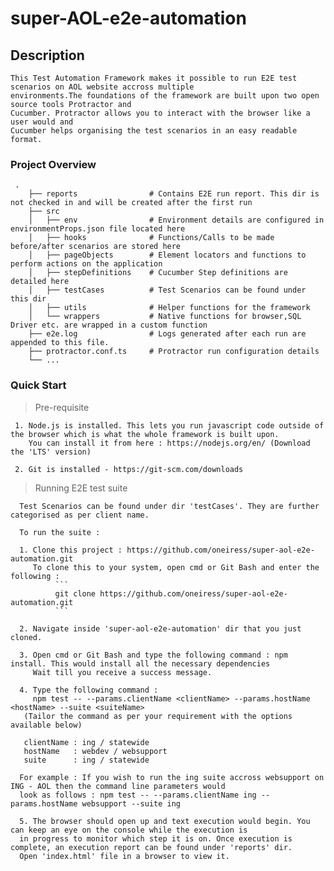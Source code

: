 # super-AOL-e2e-automation

## Description
    This Test Automation Framework makes it possible to run E2E test scenarios on AOL website accross multiple
    environments.The foundations of the framework are built upon two open source tools Protractor and
    Cucumber. Protractor allows you to interact with the browser like a user would and 
    Cucumber helps organising the test scenarios in an easy readable format. 
     
### Project Overview

     .  
        ├── reports                # Contains E2E run report. This dir is not checked in and will be created after the first run
        ├── src                    
        │   ├── env                # Environment details are configured in environmentProps.json file located here
        │   ├── hooks              # Functions/Calls to be made before/after scenarios are stored here
        │   ├── pageObjects        # Element locators and functions to perform actions on the application
        │   ├── stepDefinitions    # Cucumber Step definitions are detailed here
        │   ├── testCases          # Test Scenarios can be found under this dir  
        │   ├── utils              # Helper functions for the framework
        │   └── wrappers           # Native functions for browser,SQL Driver etc. are wrapped in a custom function                
        ├── e2e.log                # Logs generated after each run are appended to this file.
        ├── protractor.conf.ts     # Protractor run configuration details
        └── ...
        
### Quick Start 
     
   > Pre-requisite
     
     1. Node.js is installed. This lets you run javascript code outside of the browser which is what the whole framework is built upon.
        You can install it from here : https://nodejs.org/en/ (Download the 'LTS' version)
     
     2. Git is installed - https://git-scm.com/downloads 
     

        
   > Running E2E test suite
      
      Test Scenarios can be found under dir 'testCases'. They are further categorised as per client name. 
      
      To run the suite : 
      
      1. Clone this project : https://github.com/oneiress/super-aol-e2e-automation.git
         To clone this to your system, open cmd or Git Bash and enter the following : 
              ```
              git clone https://github.com/oneiress/super-aol-e2e-automation.git
              ```
      
      2. Navigate inside 'super-aol-e2e-automation' dir that you just cloned. 
      
      3. Open cmd or Git Bash and type the following command : npm install. This would install all the necessary dependencies
         Wait till you receive a success message. 
      
      4. Type the following command : 
         npm test -- --params.clientName <clientName> --params.hostName <hostName> --suite <suiteName> 
       (Tailor the command as per your requirement with the options available below)
       
       clientName : ing / statewide
       hostName   : webdev / websupport        
       suite      : ing / statewide
      
      For example : If you wish to run the ing suite accross websupport on ING - AOL then the command line parameters would 
      look as follows : npm test -- --params.clientName ing --params.hostName websupport --suite ing 
      
      5. The browser should open up and text execution would begin. You can keep an eye on the console while the execution is 
      in progress to monitor which step it is on. Once execution is complete, an execution report can be found under 'reports' dir.
      Open 'index.html' file in a browser to view it.  